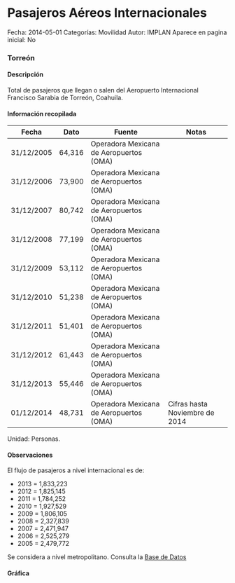 Pasajeros Aéreos Internacionales
=====

Fecha: 2014-05-01
Categorías: Movilidad
Autor: IMPLAN
Aparece en pagina inicial: No

### Torreón

#### Descripción

Total de pasajeros que llegan o salen del Aeropuerto Internacional Francisco Sarabia de Torreón, Coahuila.

<!-- break -->

#### Información recopilada

<table class="table table-hover table-bordered matriz">
  <thead>
    <tr><th>Fecha</th><th>Dato</th><th>Fuente</th><th>Notas</th></tr>
  </thead>
  <tbody>
    <tr><td class="centrado">31/12/2005</td><td class="derecha">64,316</td><td>Operadora Mexicana de Aeropuertos (OMA)</td><td></td></tr>
    <tr><td class="centrado">31/12/2006</td><td class="derecha">73,900</td><td>Operadora Mexicana de Aeropuertos (OMA)</td><td></td></tr>
    <tr><td class="centrado">31/12/2007</td><td class="derecha">80,742</td><td>Operadora Mexicana de Aeropuertos (OMA)</td><td></td></tr>
    <tr><td class="centrado">31/12/2008</td><td class="derecha">77,199</td><td>Operadora Mexicana de Aeropuertos (OMA)</td><td></td></tr>
    <tr><td class="centrado">31/12/2009</td><td class="derecha">53,112</td><td>Operadora Mexicana de Aeropuertos (OMA)</td><td></td></tr>
    <tr><td class="centrado">31/12/2010</td><td class="derecha">51,238</td><td>Operadora Mexicana de Aeropuertos (OMA)</td><td></td></tr>
    <tr><td class="centrado">31/12/2011</td><td class="derecha">51,401</td><td>Operadora Mexicana de Aeropuertos (OMA)</td><td></td></tr>
    <tr><td class="centrado">31/12/2012</td><td class="derecha">61,443</td><td>Operadora Mexicana de Aeropuertos (OMA)</td><td></td></tr>
    <tr><td class="centrado">31/12/2013</td><td class="derecha">55,446</td><td>Operadora Mexicana de Aeropuertos (OMA)</td><td></td></tr>
    <tr><td class="centrado">01/12/2014</td><td class="derecha">48,731</td><td>Operadora Mexicana de Aeropuertos (OMA)</td><td>Cifras hasta Noviembre de 2014</td></tr>
  </tbody>
</table>

Unidad: Personas.

#### Observaciones

El flujo de pasajeros a nivel internacional es de:

- 2013 = 1,833,223
- 2012 = 1,825,145
- 2011 = 1,784,252
- 2010 = 1,927,529
- 2009 = 1,806,105
- 2008 = 2,327,839
- 2007 = 2,471,947
- 2006 = 2,525,279
- 2005 = 2,479,772

Se considera a nivel metropolitano. Consulta la [Base de Datos](http://www.oma.aero/es/aeropuertos/trfico-de-pasajeros/)

#### Gráfica

<div id="graficaDatos" class="grafica"></div>
<script>
  // Gráfica
  if (typeof vargraficaDatos === 'undefined') {
    vargraficaDatos = Morris.Line({
      element: 'graficaDatos',
      data: [{ fecha: '2005-12-31', dato: 64316 },{ fecha: '2006-12-31', dato: 73900 },{ fecha: '2007-12-31', dato: 80742 },{ fecha: '2008-12-31', dato: 77199 },{ fecha: '2009-12-31', dato: 53112 },{ fecha: '2010-12-31', dato: 51238 },{ fecha: '2011-12-31', dato: 51401 },{ fecha: '2012-12-31', dato: 61443 },{ fecha: '2013-12-31', dato: 55446 },{ fecha: '2014-12-01', dato: 48731 }],
      xkey: 'fecha',
      ykeys: ['dato'],
      labels: ['Dato'],
      lineColors: ['#FF5B02'],
      xLabelFormat: function(d) { return d.getDate()+'/'+(d.getMonth()+1)+'/'+d.getFullYear(); },
      dateFormat: function(ts) { var d = new Date(ts); return d.getDate() + '/' + (d.getMonth() + 1) + '/' + d.getFullYear(); }
    });
  }
</script>
